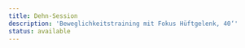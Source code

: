 ```yaml
---
title: Dehn-Session
description: 'Beweglichkeitstraining mit Fokus Hüftgelenk, 40‘'
status: available
---
```

